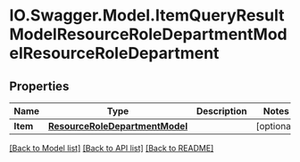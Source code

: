 # IO.Swagger.Model.ItemQueryResultModelResourceRoleDepartmentModelResourceRoleDepartment
## Properties

Name | Type | Description | Notes
------------ | ------------- | ------------- | -------------
**Item** | [**ResourceRoleDepartmentModel**](ResourceRoleDepartmentModel.md) |  | [optional] 

[[Back to Model list]](../README.md#documentation-for-models) [[Back to API list]](../README.md#documentation-for-api-endpoints) [[Back to README]](../README.md)

